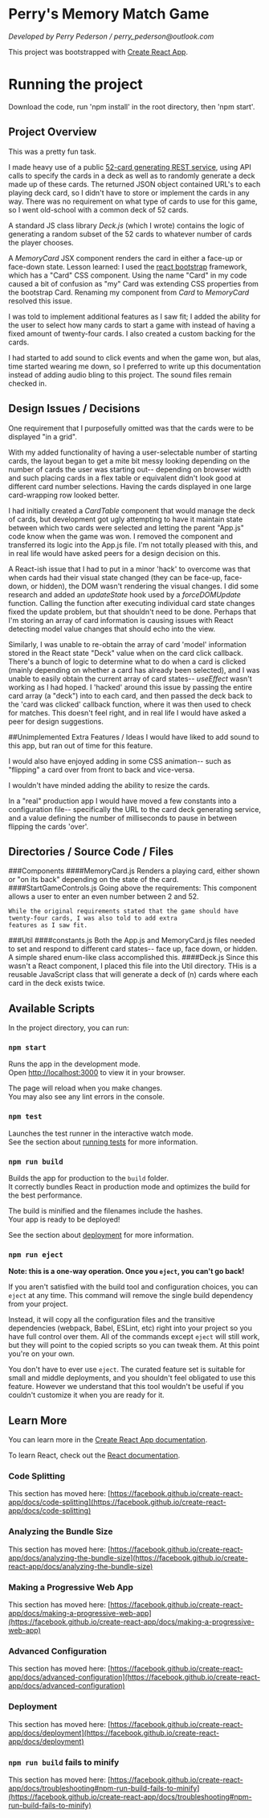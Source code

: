 # Perry's Memory Match Game
_Developed by Perry Pederson / perry_pederson@outlook.com_

This project was bootstrapped with [Create React App](https://github.com/facebook/create-react-app).
# Running the project
Download the code, run 'npm install' in the root directory, then 'npm start'.
## Project Overview
This was a pretty fun task.

I made heavy use of a public [52-card generating REST service](https://deckofcardsapi.com/), using API calls to 
specify the cards in a deck as well as to randomly generate a deck made up of these cards. The returned JSON object
contained URL's to each playing deck card, so I didn't have to store or implement the cards in any way.  There was no
requirement on what type of cards to use for this game, so I went old-school with a common deck of 52 cards.

A standard JS class library _Deck.js_ (which I wrote) contains the logic of generating a random subset of the 52 cards 
to whatever number of cards the player chooses.

A _MemoryCard_ JSX component renders the card in either a face-up or face-down state.  Lesson learned: I used the
[react bootstrap](https://react-bootstrap.github.io/) framework, which has a "Card" CSS component.  Using the name "Card"
in my code caused a bit of confusion as "my" Card was extending CSS properties from the bootstrap Card.  Renaming my
component from _Card_ to _MemoryCard_ resolved this issue.

I was told to implement additional features as I saw fit; I added the ability for the user to select how many cards
to start a game with instead of having a fixed amount of twenty-four cards.  I also created a custom backing for the
cards.

I had started to add sound to click events and when the game won, but alas, time started wearing me down, so I preferred
to write up this documentation instead of adding audio bling to this project.  The sound files remain checked in.
## Design Issues / Decisions
One requirement that I purposefully omitted was that the cards were to be displayed "in a grid".

With my added functionality of having a user-selectable number of starting cards, the layout began to get a mite bit
messy looking depending on the number of cards the user was starting out-- depending on browser width and such placing
cards in a flex table or equivalent didn't look good at different card number selections.  Having the cards displayed
in one large card-wrapping row looked better.

I had initially created a _CardTable_ component that would manage the deck of cards, but development got ugly attempting
to have it maintain state between which two cards were selected and letting the parent "App.js" code know when the game
was won.  I removed the component and transferred its logic into the App.js file.  I'm not totally pleased with this, 
and in real life would have asked peers for a design decision on this.

A React-ish issue that I had to put in a minor 'hack' to overcome was that when cards had their visual state changed
(they can be face-up, face-down, or hidden), the DOM wasn't rendering the visual changes.  I did some research and
added an _updateState_ hook used by a _forceDOMUpdate_ function.  Calling the function after executing individual card
state changes fixed the update problem, but that shouldn't need to be done.  Perhaps that I'm storing an array of card
information is causing issues with React detecting model value changes that should echo into the view.

Similarly, I was unable to re-obtain the array of card 'model' information stored in the React state "Deck" value when
on the card click callback.  There's a bunch of logic to determine what to do when a card is clicked (mainly depending 
on whether a card has already been selected), and I was unable to easily obtain the current array of card states--
_useEffect_ wasn't working as I had hoped.  I 'hacked' around this issue by passing the entire card array (a "deck") 
into to each card, and then passed the deck back to the 'card was clicked' callback function, where it was then used to
check for matches.  This doesn't feel right, and in real life I would have asked a peer for design suggestions.

##Unimplemented Extra Features / Ideas
I would have liked to add sound to this app, but ran out of time for this feature.

I would also have enjoyed adding in some CSS animation-- such as "flipping" a card over from front to back and vice-versa.

I wouldn't have minded adding the ability to resize the cards.

In a "real" production app I would have moved a few constants into a configuration file-- specifically the URL to the
card deck generating service, and a value defining the number of milliseconds to pause in between flipping the cards
'over'.

## Directories / Source Code / Files
###Components
####MemoryCard.js
    Renders a playing card, either shown or "on its back" depending on the state of the card.
####StartGameControls.js
    Going above the requirements: This component allows a user to enter an even number between 2 and 52.

    While the original requirements stated that the game should have twenty-four cards, I was also told to add extra
    features as I saw fit.
###Util
####constants.js
    Both the App.js and MemoryCard.js files needed to set and respond to different card states-- face up, face down, 
    or hidden.  A simple shared enum-like class accomplished this.
####Deck.js
    Since this wasn't a React component, I placed this file into the Util directory.
    THis is a reusable JavaScript class that will generate a deck of (n) cards where each card in the deck exists twice.
   

## Available Scripts

In the project directory, you can run:

### `npm start`

Runs the app in the development mode.\
Open [http://localhost:3000](http://localhost:3000) to view it in your browser.

The page will reload when you make changes.\
You may also see any lint errors in the console.

### `npm test`

Launches the test runner in the interactive watch mode.\
See the section about [running tests](https://facebook.github.io/create-react-app/docs/running-tests) for more information.

### `npm run build`

Builds the app for production to the `build` folder.\
It correctly bundles React in production mode and optimizes the build for the best performance.

The build is minified and the filenames include the hashes.\
Your app is ready to be deployed!

See the section about [deployment](https://facebook.github.io/create-react-app/docs/deployment) for more information.

### `npm run eject`

**Note: this is a one-way operation. Once you `eject`, you can't go back!**

If you aren't satisfied with the build tool and configuration choices, you can `eject` at any time. This command will remove the single build dependency from your project.

Instead, it will copy all the configuration files and the transitive dependencies (webpack, Babel, ESLint, etc) right into your project so you have full control over them. All of the commands except `eject` will still work, but they will point to the copied scripts so you can tweak them. At this point you're on your own.

You don't have to ever use `eject`. The curated feature set is suitable for small and middle deployments, and you shouldn't feel obligated to use this feature. However we understand that this tool wouldn't be useful if you couldn't customize it when you are ready for it.

## Learn More

You can learn more in the [Create React App documentation](https://facebook.github.io/create-react-app/docs/getting-started).

To learn React, check out the [React documentation](https://reactjs.org/).

### Code Splitting

This section has moved here: [https://facebook.github.io/create-react-app/docs/code-splitting](https://facebook.github.io/create-react-app/docs/code-splitting)

### Analyzing the Bundle Size

This section has moved here: [https://facebook.github.io/create-react-app/docs/analyzing-the-bundle-size](https://facebook.github.io/create-react-app/docs/analyzing-the-bundle-size)

### Making a Progressive Web App

This section has moved here: [https://facebook.github.io/create-react-app/docs/making-a-progressive-web-app](https://facebook.github.io/create-react-app/docs/making-a-progressive-web-app)

### Advanced Configuration

This section has moved here: [https://facebook.github.io/create-react-app/docs/advanced-configuration](https://facebook.github.io/create-react-app/docs/advanced-configuration)

### Deployment

This section has moved here: [https://facebook.github.io/create-react-app/docs/deployment](https://facebook.github.io/create-react-app/docs/deployment)

### `npm run build` fails to minify

This section has moved here: [https://facebook.github.io/create-react-app/docs/troubleshooting#npm-run-build-fails-to-minify](https://facebook.github.io/create-react-app/docs/troubleshooting#npm-run-build-fails-to-minify)
